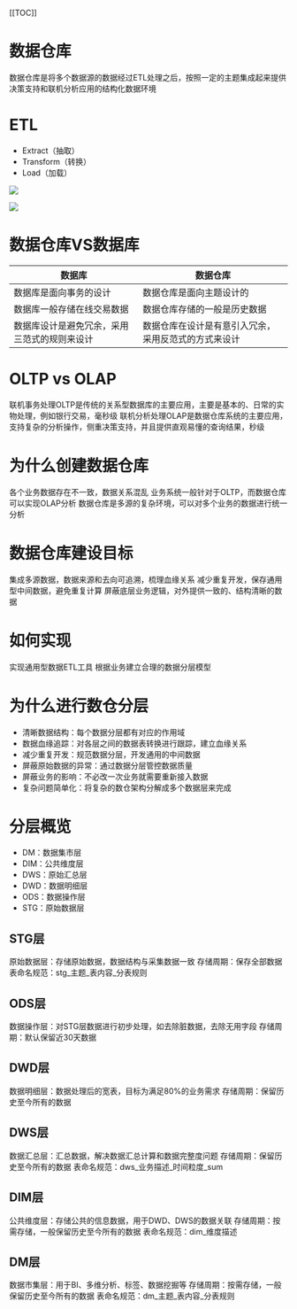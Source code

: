 [[TOC]]

# 数据仓库
数据仓库是将多个数据源的数据经过ETL处理之后，按照一定的主题集成起来提供决策支持和联机分析应用的结构化数据环境

# ETL
+ Extract（抽取）
+ Transform（转换）
+ Load（加载）

![](https://raw.githubusercontent.com/1990frog/imagebed/default/20210413130833.png)

![](https://raw.githubusercontent.com/1990frog/imagebed/default/20210413131112.png)

# 数据仓库VS数据库
数据库 | 数据仓库
------- | -------
数据库是面向事务的设计 | 数据仓库是面向主题设计的
数据库一般存储在线交易数据 | 数据仓库存储的一般是历史数据
数据库设计是避免冗余，采用三范式的规则来设计 | 数据仓库在设计是有意引入冗余，采用反范式的方式来设计

# OLTP vs OLAP
联机事务处理OLTP是传统的关系型数据库的主要应用，主要是基本的、日常的实物处理，例如银行交易，毫秒级
联机分析处理OLAP是数据仓库系统的主要应用，支持复杂的分析操作，侧重决策支持，并且提供直观易懂的查询结果，秒级

# 为什么创建数据仓库
各个业务数据存在不一致，数据关系混乱
业务系统一般针对于OLTP，而数据仓库可以实现OLAP分析
数据仓库是多源的复杂环境，可以对多个业务的数据进行统一分析

# 数据仓库建设目标
集成多源数据，数据来源和去向可追溯，梳理血缘关系
减少重复开发，保存通用型中间数据，避免重复计算
屏蔽底层业务逻辑，对外提供一致的、结构清晰的数据

# 如何实现
实现通用型数据ETL工具
根据业务建立合理的数据分层模型

# 为什么进行数仓分层
+ 清晰数据结构：每个数据分层都有对应的作用域
+ 数据血缘追踪：对各层之间的数据表转换进行跟踪，建立血缘关系
+ 减少重复开发：规范数据分层，开发通用的中间数据
+ 屏蔽原始数据的异常：通过数据分层管控数据质量
+ 屏蔽业务的影响：不必改一次业务就需要重新接入数据
+ 复杂问题简单化：将复杂的数仓架构分解成多个数据层来完成

# 分层概览
+ DM：数据集市层
+ DIM：公共维度层
+ DWS：原始汇总层
+ DWD：数据明细层
+ ODS：数据操作层
+ STG：原始数据层

## STG层
原始数据层：存储原始数据，数据结构与采集数据一致
存储周期：保存全部数据
表命名规范：stg_主题_表内容_分表规则

## ODS层
数据操作层：对STG层数据进行初步处理，如去除脏数据，去除无用字段
存储周期：默认保留近30天数据

## DWD层
数据明细层：数据处理后的宽表，目标为满足80%的业务需求
存储周期：保留历史至今所有的数据

## DWS层
数据汇总层：汇总数据，解决数据汇总计算和数据完整度问题
存储周期：保留历史至今所有的数据
表命名规范：dws_业务描述_时间粒度_sum

## DIM层
公共维度层：存储公共的信息数据，用于DWD、DWS的数据关联
存储周期：按需存储，一般保留历史至今所有的数据
表命名规范：dim_维度描述

## DM层
数据市集层：用于BI、多维分析、标签、数据挖掘等
存储周期：按需存储，一般保留历史至今所有的数据
表命名规范：dm_主题_表内容_分表规则
